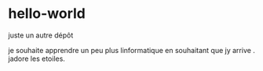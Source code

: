# hello-world
juste un autre dépôt

je souhaite apprendre un peu plus linformatique en souhaitant que jy arrive .
jadore les etoiles.
